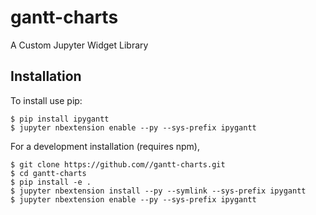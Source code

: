 gantt-charts
===============================

A Custom Jupyter Widget Library

Installation
------------

To install use pip:

    $ pip install ipygantt
    $ jupyter nbextension enable --py --sys-prefix ipygantt


For a development installation (requires npm),

    $ git clone https://github.com//gantt-charts.git
    $ cd gantt-charts
    $ pip install -e .
    $ jupyter nbextension install --py --symlink --sys-prefix ipygantt
    $ jupyter nbextension enable --py --sys-prefix ipygantt
